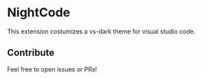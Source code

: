 # **NightCode**

This extension costumizes a vs-dark theme for visual studio code.

## Contribute
Feel free to open issues or PRs!

